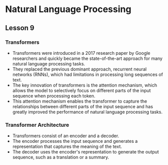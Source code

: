 # Natural Language Processing
## Lesson 9

<h3> Transformers</h3>

* Transformers were introduced in a 2017 research paper by Google researchers and quickly became the state-of-the-art approach for many natural language processing tasks.
* They replaced the previous dominant approach, recurrent neural networks (RNNs), which had limitations in processing long sequences of text.
* The key innovation of transformers is the attention mechanism, which allows the model to selectively focus on different parts of the input sequence when processing each token. 
* This attention mechanism enables the transformer to capture the relationships between different parts of the input sequence and has greatly improved the performance of natural language processing tasks.

<h3>Transformer Architecture</h3>

* Transformers consist of an encoder and a decoder. 
* The encoder processes the input sequence and generates a representation that captures the meaning of the text. 
* The decoder uses the encoder's representation to generate the output sequence, such as a translation or a summary.
